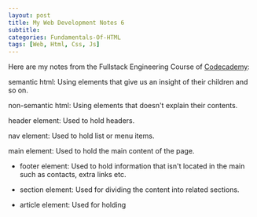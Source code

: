 ```yaml
---
layout: post
title: My Web Development Notes 6
subtitle: 
categories: Fundamentals-Of-HTML
tags: [Web, Html, Css, Js]
---
```


Here are my notes from the Fullstack Engineering Course of [Codecademy](https://www.codecademy.com/):

semantic html: Using elements that give us an insight of their children and so on.

non-semantic html: Using elements that doesn't explain their contents.

header element: Used to hold headers.

nav element: Used to hold list or menu items.

main element: Used to hold the main content of the page.

- footer element: Used to hold information that isn't located in the main such as contacts, extra links etc.

- section element: Used for dividing the content into related sections.
- article element: Used for holding 
